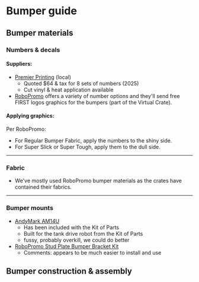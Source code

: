 # Bumper guide

## Bumper materials

### Numbers & decals
#### Suppliers:
* [Premier Printing](https://premierprintinginc.com/) (local)
  * Quoted $64 & tax for 8 sets of numbers (2025)
  * Cut vinyl & heat application available
* [RoboPromo](https://www.robopromo.com/) offers a variety of number options and they'll send free FIRST logos graphics for the bumpers (part of the Virtual Crate).

#### Applying graphics:
Per RoboPromo:
* For Regular Bumper Fabric, apply the numbers to the shiny side.
* For Super Slick or Super Tough, apply them to the dull side.
---
### Fabric
* We've mostly used RoboPromo bumper materials as the crates have contained their fabrics.

---
### Bumper mounts
* [AndyMark AM14U](https://www.andymark.com/products/am14u-family-bumper-brackets-and-fasteners-kit)
  * Has been included with the Kit of Parts
  * Built for the tank drive robot from the Kit of Parts
  * fussy, probably overkill, we could do better
* [RoboPromo Stud Plate Bumper Bracket Kit](https://www.robopromo.com/product_p/rp-2031.htm)
  * Comments: appears to be much easier to install and use

## Bumper construction & assembly
